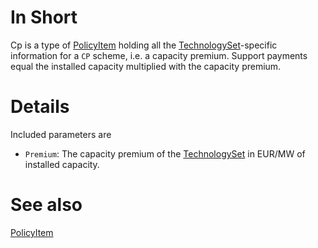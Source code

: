 # In Short
Cp is a type of [PolicyItem](./PolicyItem) holding all the [TechnologySet](../Comms/TechnologySet)-specific information for a `CP` scheme, i.e. a capacity premium.
Support payments equal the installed capacity multiplied with the capacity premium.

# Details
Included parameters are
* `Premium`: The capacity premium of the [TechnologySet](../Comms/TechnologySet) in EUR/MW of installed capacity.

# See also
[PolicyItem](./PolicyItem)
